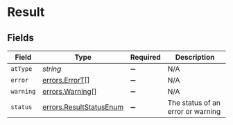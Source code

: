 # Result


## Fields

| Field                                                                     | Type                                                                      | Required                                                                  | Description                                                               |
| ------------------------------------------------------------------------- | ------------------------------------------------------------------------- | ------------------------------------------------------------------------- | ------------------------------------------------------------------------- |
| `atType`                                                                  | *string*                                                                  | :heavy_minus_sign:                                                        | N/A                                                                       |
| `error`                                                                   | [errors.ErrorT](../../../sdk/models/errors/errort.md)[]                   | :heavy_minus_sign:                                                        | N/A                                                                       |
| `warning`                                                                 | [errors.Warning](../../../sdk/models/errors/warning.md)[]                 | :heavy_minus_sign:                                                        | N/A                                                                       |
| `status`                                                                  | [errors.ResultStatusEnum](../../../sdk/models/errors/resultstatusenum.md) | :heavy_minus_sign:                                                        | The status of an error or warning                                         |